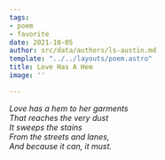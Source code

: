 ```yaml
---
tags:
- poem
- favorite
date: 2021-10-05
author: src/data/authors/ls-austin.md
template: "../../layouts/poem.astro"
title: Love Has A Hem
image: ''

---
```

_Love has a hem to her garments  
That reaches the very dust  
It sweeps the stains  
From the streets and lanes,  
And because it can, it must._